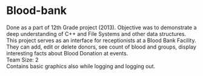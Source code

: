 # Blood-bank

Done as a part of 12th Grade project (2013). Objective was to demonstrate a deep understanding of C++ and File Systems and other data structures.
<br>
This project serves as an interface for receptionists at a Blood Bank Facility. They can add, edit or delete donors, see count of blood and groups, display interesting facts about Blood Donation at events.
<br>
Team Size: 2
<br> Contains basic graphics also while logging and logging out. 
